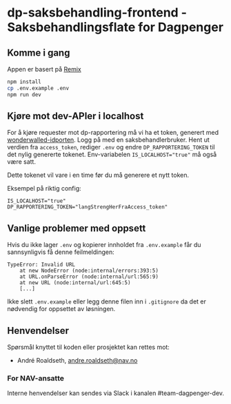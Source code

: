 # dp-saksbehandling-frontend - Saksbehandlingsflate for Dagpenger

## Komme i gang

Appen er basert på [Remix](https://remix.run/docs)

```sh
npm install
cp .env.example .env
npm run dev
```

## Kjøre mot dev-APIer i localhost

For å kjøre requester mot dp-rapportering må vi ha et token, generert med [wonderwalled-idporten](https://wonderwalled-azure.intern.dev.nav.no/api/obo?aud=dev-gcp.teamdagpenger.dp-rapportering). Logg på med en saksbehandlerbruker. Hent ut verdien fra `access_token`, rediger `.env` og endre `DP_RAPPORTERING_TOKEN` til det nylig genererte tokenet. Env-variabelen `IS_LOCALHOST="true"` må også være satt.

Dette tokenet vil vare i en time før du må generere et nytt token.

Eksempel på riktig config:

```
IS_LOCALHOST="true"
DP_RAPPORTERING_TOKEN="langStrengHerFraAccess_token"
```

## Vanlige problemer med oppsett

Hvis du ikke lager `.env` og kopierer innholdet fra `.env.example` får du sannsynligvis få denne feilmeldingen:

```
TypeError: Invalid URL
    at new NodeError (node:internal/errors:393:5)
    at URL.onParseError (node:internal/url:565:9)
    at new URL (node:internal/url:645:5)
    [...]
```

Ikke slett `.env.example` eller legg denne filen inn i `.gitignore` da det er nødvendig for oppsettet av løsningen.

## Henvendelser
Spørsmål knyttet til koden eller prosjektet kan rettes mot:

- André Roaldseth, andre.roaldseth@nav.no

### For NAV-ansatte
Interne henvendelser kan sendes via Slack i kanalen #team-dagpenger-dev.